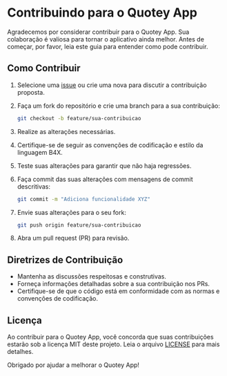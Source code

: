 # Contribuindo para o Quotey App

Agradecemos por considerar contribuir para o Quotey App. Sua colaboração é valiosa para tornar o aplicativo ainda melhor. Antes de começar, por favor, leia este guia para entender como pode contribuir.

## Como Contribuir

1. Selecione uma [issue](https://github.com/your-username/QuoteyApp/issues) ou crie uma nova para discutir a contribuição proposta.

2. Faça um fork do repositório e crie uma branch para a sua contribuição:
   ```bash
   git checkout -b feature/sua-contribuicao
   ```

3. Realize as alterações necessárias.

4. Certifique-se de seguir as convenções de codificação e estilo da linguagem B4X.

5. Teste suas alterações para garantir que não haja regressões.

6. Faça commit das suas alterações com mensagens de commit descritivas:
   ```bash
   git commit -m "Adiciona funcionalidade XYZ"
   ```

7. Envie suas alterações para o seu fork:
   ```bash
   git push origin feature/sua-contribuicao
   ```

8. Abra um pull request (PR) para revisão.

## Diretrizes de Contribuição

- Mantenha as discussões respeitosas e construtivas.
- Forneça informações detalhadas sobre a sua contribuição nos PRs.
- Certifique-se de que o código está em conformidade com as normas e convenções de codificação.

## Licença

Ao contribuir para o Quotey App, você concorda que suas contribuições estarão sob a licença MIT deste projeto. Leia o arquivo [LICENSE](LICENSE) para mais detalhes.

Obrigado por ajudar a melhorar o Quotey App!
